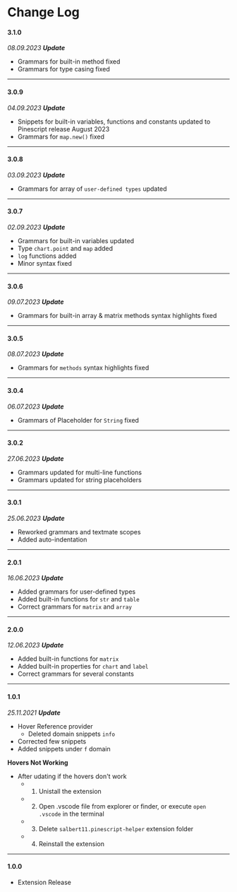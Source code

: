 # Change Log

#### **3.1.0**

*08.09.2023 **Update*** 
- Grammars for built-in method fixed
- Grammars for type casing fixed

---

#### **3.0.9**

*04.09.2023 **Update*** 
- Snippets for built-in variables, functions and constants updated to Pinescript release August 2023
- Grammars for `map.new()` fixed

---

#### **3.0.8**

*03.09.2023 **Update*** 
- Grammars for array of `user-defined types` updated

---

#### **3.0.7**

*02.09.2023 **Update*** 
- Grammars for built-in variables updated
- Type `chart.point` and `map` added
- `log` functions added
- Minor syntax fixed

---

#### **3.0.6**

*09.07.2023 **Update*** 
- Grammars for built-in array & matrix methods syntax highlights fixed

---

#### **3.0.5**

*08.07.2023 **Update*** 
- Grammars for `methods` syntax highlights fixed

---

#### **3.0.4**

*06.07.2023 **Update*** 
- Grammars of Placeholder for `String` fixed

---

#### **3.0.2**

*27.06.2023 **Update*** 
- Grammars updated for multi-line functions
- Grammars updated for string placeholders

---

#### **3.0.1**

*25.06.2023 **Update*** 
- Reworked grammars and textmate scopes
- Added auto-indentation

---

#### **2.0.1**

*16.06.2023 **Update*** 
- Added grammars for user-defined types
- Added built-in functions for `str` and `table`
- Correct grammars for `matrix` and `array`

---

#### **2.0.0**

*12.06.2023 **Update*** 
- Added built-in functions for `matrix`
- Added built-in properties for `chart` and `label`
- Correct grammars for several constants

---

#### **1.0.1**

*25.11.2021 **Update*** 
- Hover Reference provider 
  - Deleted domain snippets `info` 
- Corrected few snippets
- Added snippets under `f` domain

**Hovers Not Working**
* After udating if the hovers don't work 
  * 1. Unistall the extension
  * 2. Open .vscode file from explorer or finder, or execute `open .vscode` in the terminal 
  * 3. Delete `salbert11.pinescript-helper` extension folder
  * 4. Reinstall the extension

---

#### **1.0.0**
- Extension Release  